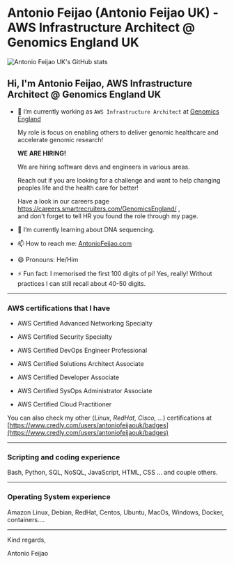 # Antonio Feijao (Antonio Feijao UK) - AWS Infrastructure Architect @ Genomics England UK

![Antonio Feijao UK's GitHub stats](https://github-readme-stats.vercel.app/api?username=AntonioFeijaoUK&theme=tokyonight&count_private=true&show_icons=true)

## Hi, I'm Antonio Feijao, AWS Infrastructure Architect @ Genomics England UK

<!--
**AntonioFeijaoUK/AntonioFeijaoUK** is a ✨ _special_ ✨ repository because its `README.md` (this file) appears on your GitHub profile.

Here are some ideas to get you started:

- 🔭 I’m currently working on ...
- 🌱 I’m currently learning ...
- 👯 I’m looking to collaborate on ...
- 🤔 I’m looking for help with ...
- 💬 Ask me about ...
- 📫 How to reach me: ...
- 😄 Pronouns: ...
- ⚡ Fun fact: ...
-->

- 🔭 I’m currently working as `AWS Infrastructure Architect` at [Genomics England](https://www.genomicsengland.co.uk/)

  My role is focus on enabling others to deliver genomic healthcare and accelerate genomic research!

  **WE ARE HIRING!**

  We are hiring software devs and engineers in various areas.

  Reach out if you are looking for a challenge and want to help changing peoples life and the health care for better!
  
  Have a look in our careers page <https://careers.smartrecruiters.com/GenomicsEngland/> ,  
  and don't forget to tell HR you found the role through my page.

- 🌱 I’m currently learning about DNA sequencing.

- 📫 How to reach me: [AntonioFeijao.com](https://www.AntonioFeijao.com/)

- 😄 Pronouns: He/Him

- ⚡ Fun fact: I memorised the first 100 digits of pi! Yes, really! Without practices I can still recall about 40-50 digits.

----

### AWS certifications that I have

- AWS Certified Advanced Networking Specialty
- AWS Certified Security Specialty

- AWS Certified DevOps Engineer Professional

- AWS Certified Solutions Architect Associate
- AWS Certified Developer Associate
- AWS Certified SysOps Administrator Associate

- AWS Certified Cloud Practitioner

You can also check my other (*Linux, RedHat, Cisco, ...*) certifications at [https://www.credly.com/users/antoniofeijaouk/badges](https://www.credly.com/users/antoniofeijaouk/badges)

----

### Scripting and coding experience

Bash, Python, SQL, NoSQL, JavaScript, HTML, CSS ... and couple others.

----

### Operating System experience

Amazon Linux, Debian, RedHat, Centos, Ubuntu, MacOs, Windows, Docker, containers....

----

Kind regards,

Antonio Feijao
